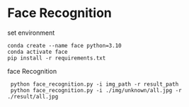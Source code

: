 # Face Recognition

set environment
```
conda create --name face python=3.10
conda activate face
pip install -r requirements.txt
```
face Recognition
```
 python face_recognition.py -i img_path -r result_path
 python face_recognition.py -i ./img/unknown/all.jpg -r ./result/all.jpg
 ```